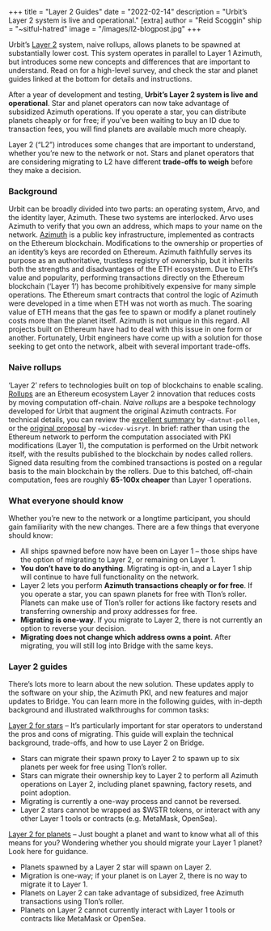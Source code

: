 +++
title = "Layer 2 Guides"
date = "2022-02-14"
description = "Urbit’s Layer 2 system is live and operational."
[extra]
author = "Reid Scoggin"
ship = "~sitful-hatred"
image = "/images/l2-blogpost.jpg"
+++

Urbit’s [Layer 2](https://urbit.org/docs/azimuth/l2/layer2) system, naive rollups, allows planets to be spawned at substantially lower cost. This system operates in parallel to Layer 1 Azimuth, but introduces some new concepts and differences that are important to understand. Read on for a high-level survey, and check the star and planet guides linked at the bottom for details and instructions.

After a year of development and testing, **Urbit’s Layer 2 system is live and operational**. Star and planet operators can now take advantage of subsidized Azimuth operations. If you operate a star, you can distribute planets cheaply or for free; if you’ve been waiting to buy an ID due to transaction fees, you will find planets are available much more cheaply.

Layer 2 (“L2”) introduces some changes that are important to understand, whether you’re new to the network or not. Stars and planet operators that are considering migrating to L2 have different **trade-offs to weigh** before they make a decision.

### Background

Urbit can be broadly divided into two parts: an operating system, Arvo, and the identity layer, Azimuth. These two systems are interlocked. Arvo uses Azimuth to verify that you own an address, which maps to your name on the network. [Azimuth](https://urbit.org/docs/glossary/azimuth) is a public key infrastructure, implemented as contracts on the Ethereum blockchain. Modifications to the ownership or properties of an identity’s keys are recorded on Ethereum. Azimuth faithfully serves its purpose as an authoritative, trustless registry of ownership, but it inherits both the strengths and disadvantages of the ETH ecosystem.
Due to ETH’s value and popularity, performing transactions directly on the Ethereum blockchain (‘Layer 1’) has become prohibitively expensive for many simple operations. The Ethereum smart contracts that control the logic of Azimuth were developed in a time when ETH was not worth as much. The soaring value of ETH means that the gas fee to spawn or modify a planet routinely costs more than the planet itself. Azimuth is not unique in this regard. All projects built on Ethereum have had to deal with this issue in one form or another. Fortunately, Urbit engineers have come up with a solution for those seeking to get onto the network, albeit with several important trade-offs.

### Naive rollups

‘Layer 2’ refers to technologies built on top of blockchains to enable scaling. [Rollups](https://vitalik.ca/general/2021/01/05/rollup.html) are an Ethereum ecosystem Layer 2 innovation that reduces costs by moving computation off-chain. _Naive rollups_ are a bespoke technology developed for Urbit that augment the original Azimuth contracts. For technical details, you can review the [excellent summary](https://urbit.org/blog/rollups) by `~datnut-pollen`, or the [original proposal](https://groups.google.com/a/urbit.org/g/dev/c/p6rP_WsxLS0) by `~wicdev-wisryt`. In brief: rather than using the Ethereum network to perform the computation associated with PKI modifications (Layer 1), the computation is performed on the Urbit network itself, with the results published to the blockchain by nodes called rollers. Signed data resulting from the combined transactions is posted on a regular basis to the main blockchain by the rollers. Due to this batched, off-chain computation, fees are roughly **65-100x cheaper** than Layer 1 operations.

### What everyone should know

Whether you’re new to the network or a longtime participant, you should gain familiarity with the new changes. There are a few things that everyone should know:

- All ships spawned before now have been on Layer 1 – those ships have the option of migrating to Layer 2, or remaining on Layer 1.
- **You don’t have to do anything**. Migrating is opt-in, and a Layer 1 ship will continue to have full functionality on the network.
- Layer 2 lets you perform **Azimuth transactions cheaply or for free**. If you operate a star, you can spawn planets for free with Tlon’s roller. Planets can make use of Tlon’s roller for actions like factory resets and transferring ownership and proxy addresses for free.
- **Migrating is one-way**. If you migrate to Layer 2, there is not currently an option to reverse your decision.
- **Migrating does not change which address owns a point**. After migrating, you will still log into Bridge with the same keys.

### Layer 2 guides

There’s lots more to learn about the new solution. These updates apply to the software on your ship, the Azimuth PKI, and new features and major updates to Bridge. You can learn more in the following guides, with in-depth background and illustrated walkthroughs for common tasks:

[Layer 2 for stars](https://operators.urbit.org/guides/layer-2-for-stars) – It’s particularly important for star operators to understand the pros and cons of migrating. This guide will explain the technical background, trade-offs, and how to use Layer 2 on Bridge.

- Stars can migrate their spawn proxy to Layer 2 to spawn up to six planets per week for free using Tlon’s roller.
- Stars can migrate their ownership key to Layer 2 to perform all Azimuth operations on Layer 2, including planet spawning, factory resets, and point adoption.
- Migrating is currently a one-way process and cannot be reversed.
- Layer 2 stars cannot be wrapped as $WSTR tokens, or interact with any other Layer 1 tools or contracts (e.g. MetaMask, OpenSea).

[Layer 2 for planets](https://urbit.org/getting-started/layer-2-for-planets) – Just bought a planet and want to know what all of this means for you? Wondering whether you should migrate your Layer 1 planet? Look here for guidance.

- Planets spawned by a Layer 2 star will spawn on Layer 2.
- Migration is one-way; if your planet is on Layer 2, there is no way to migrate it to Layer 1.
- Planets on Layer 2 can take advantage of subsidized, free Azimuth transactions using Tlon’s roller.
- Planets on Layer 2 cannot currently interact with Layer 1 tools or contracts like MetaMask or OpenSea.
